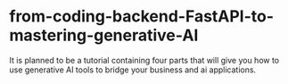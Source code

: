 # from-coding-backend-FastAPI-to-mastering-generative-AI
It is planned to be a tutorial containing four parts that will give you how to use generative AI tools to bridge your business and ai applications.
